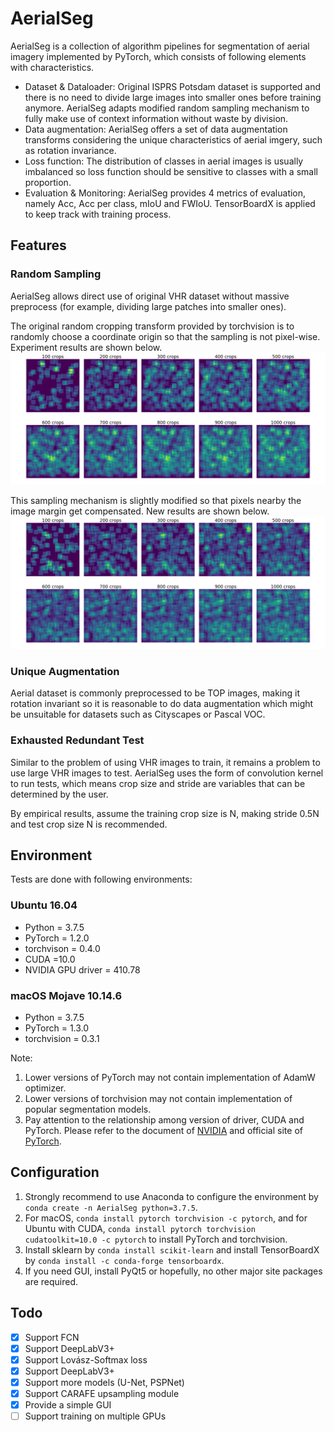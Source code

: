 # AerialSeg
AerialSeg is a collection of algorithm pipelines for segmentation of aerial imagery implemented by PyTorch, which consists of following elements with characteristics.

- Dataset & Dataloader: Original ISPRS Potsdam dataset is supported and there is no need to divide large images into smaller ones before training anymore. AerialSeg adapts modified random sampling mechanism to fully make use of context information without waste by division.
- Data augmentation: AerialSeg offers a set of data augmentation transforms considering the unique characteristics of aerial imgery, such as rotation invariance.
- Loss function: The distribution of classes in aerial images is usually imbalanced so loss function should be sensitive to classes with a small proportion.
- Evaluation & Monitoring: AerialSeg provides 4 metrics of evaluation, namely Acc, Acc per class, mIoU and FWIoU. TensorBoardX is applied to keep track with training process.

## Features

### Random Sampling

AerialSeg allows direct use of original VHR dataset without massive preprocess (for example, dividing large patches into smaller ones).

The original random cropping transform provided by torchvision is to randomly choose a coordinate origin so that the sampling is not pixel-wise. Experiment results are shown below.![](https://github.com/QT-Zhu/AerialSeg/blob/master/images/random_1.png)

This sampling mechanism is slightly modified so that pixels nearby the image margin get compensated. New results are shown below.![](https://github.com/QT-Zhu/AerialSeg/blob/master/images/random_2.png)

### Unique Augmentation

Aerial dataset is commonly preprocessed to be TOP images, making it rotation invariant so it is reasonable to do data augmentation which might be unsuitable for datasets such as Cityscapes or Pascal VOC.

### Exhausted Redundant Test

Similar to the problem of using VHR images to train, it remains a problem to use large VHR images to test. AerialSeg uses the form of convolution kernel to run tests, which means crop size and stride are variables that can be determined by the user.

By empirical results, assume the training crop size is N, making stride 0.5N and test crop size N is recommended.

## Environment

Tests are done with following environments:

### Ubuntu 16.04

- Python = 3.7.5
- PyTorch = 1.2.0
- torchvison = 0.4.0
- CUDA =10.0
- NVIDIA GPU driver = 410.78

### macOS Mojave 10.14.6

- Python = 3.7.5
- PyTorch = 1.3.0
- torchvision = 0.3.1

Note:

1. Lower versions of PyTorch may not contain implementation of AdamW optimizer.
2. Lower versions of torchvision may not contain implementation of popular segmentation models.
3. Pay attention to the relationship among version of driver, CUDA and PyTorch. Please refer to the document of [NVIDIA](https://docs.nvidia.com/cuda/cuda-toolkit-release-notes/index.html) and official site of [PyTorch](https://pytorch.org).

## Configuration

1. Strongly recommend to use Anaconda to configure the environment by `conda create -n AerialSeg python=3.7.5`.
2. For macOS, `conda install pytorch torchvision -c pytorch`, and for Ubuntu with CUDA, `conda install pytorch torchvision cudatoolkit=10.0 -c pytorch` to install PyTorch and torchvision.
3. Install sklearn by `conda install scikit-learn` and install TensorBoardX by `conda install -c conda-forge tensorboardx`.
4. If you need GUI, install PyQt5 or hopefully, no other major site packages are required.

## Todo

- [x] Support FCN
- [x] Support DeepLabV3+
- [x] Support Lovász-Softmax loss
- [x] Support DeepLabV3+
- [x] Support more models (U-Net, PSPNet)
- [x] Support CARAFE upsampling module
- [x] Provide a simple GUI
- [ ] Support training on multiple GPUs